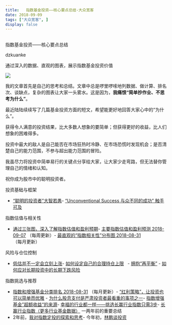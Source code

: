 ```yaml
---
title:   指数基金投资——核心要点总结-大众宽客
date: 2018-09-09
tags: ["大众宽客", ]
display: false
---
```



## 



指数基金投资——核心要点总结




dzkuanke




通过深入的数据、直观的图表，展示指数基金投资价值


<img class="" data-copyright="0" data-ratio="0.77890625" data-s="300,640" src="https://mmbiz.qpic.cn/mmbiz_jpg/PKw3FQPmhIiamwukfh8BeLRsP3s2CjR4znJ31iaxERpAZdPjqIEU3UqvcQZTt9iadArL9hoHP1Ogy4r3XmV0W3YMw/640?wx_fmt=jpeg" data-type="jpeg" data-w="1280" style=""/>



我的文章首先是自己的思考和总结。文章中总是啰里啰嗦地列数据、做计算、排名次、谈缺点，复杂的图表让大家一头雾水。这是因为，**我痛恨“简单抄作业、不思考为什么”**。



最近陆陆续续写了几篇基金投资方面的短文，希望能更好地回答大家心中的“为什么”。



获得令人满意的投资结果，比大多数人想象的要简单；但获得更好的收益，比人们想象的困难得多。



投资中最大的敌人是自己能否在市场狂热时冷静、在市场恐慌时发现机会；是否清楚自己的能力范围，不参与超出能力范围的冒险。



我虽尽力将投资中简单易行的关键点分享给大家，让大家少走弯路，但无法替你管理自己的情绪和认知。



祝你成为股市中的聪明投资者。





投资基础与框架
- [“聪明的投资者”大智若愚](http://mp.weixin.qq.com/s?__biz=MzAwMTc1MDcwNw==&amp;mid=2648273008&amp;idx=1&amp;sn=1986e188daec22378d05243c9970483c&amp;chksm=82f933acb58ebabae67065fc8fb942a6458e6d204acbfe42d5eaf68f6c49ee02353936ac64c5&amp;scene=21#wechat_redirect)- [“Unconventional Success 与众不同的成功” 触手可及](http://mp.weixin.qq.com/s?__biz=MzAwMTc1MDcwNw==&amp;mid=2648273011&amp;idx=1&amp;sn=e22705a245e90fb6e42877456523cdcd&amp;chksm=82f933afb58ebab9945ddad1406b7ee013416143466430ab9e04883cf94942b0d1dc10ac6ca1&amp;scene=21#wechat_redirect)


指数估值与相关性
- [通过三张图，深入了解指数估值和盈利预期](http://mp.weixin.qq.com/s?__biz=MzAwMTc1MDcwNw==&amp;mid=2648272932&amp;idx=1&amp;sn=3c59f8e37a725396d20f150d499bfed9&amp;chksm=82f933f8b58ebaeed34a6e2998fcda433b5bd0b3dedf2b2601b0665859f2cdb8f757c90cea3c&amp;scene=21#wechat_redirect)- [主要指数估值和盈利预测 2018-09-07](http://mp.weixin.qq.com/s?__biz=MzAwMTc1MDcwNw==&amp;mid=2648273115&amp;idx=1&amp;sn=a016bdf04a5faf6f7c2f7ec83f72b7d5&amp;chksm=82f93307b58eba118fd6df0fbd8352afc8d33400c5ec75fc52484ac525e4869a6aaf2657961e&amp;scene=21#wechat_redirect)&nbsp;（每周更新）- [最直观的“指数相关性”分布图 2018-08-31](http://mp.weixin.qq.com/s?__biz=MzAwMTc1MDcwNw==&amp;mid=2648273017&amp;idx=1&amp;sn=b45a2350a804125af1e32f2e2a857715&amp;chksm=82f933a5b58ebab37c7269c0bccd14f39f088063f19a9e77b1e08730e5fd8c1c268c15b5ecf3&amp;scene=21#wechat_redirect)（每月更新）


风险与仓位控制
- [低估并不一定会立刻上涨](http://mp.weixin.qq.com/s?__biz=MzAwMTc1MDcwNw==&amp;mid=2648272785&amp;idx=1&amp;sn=9d714f0b5ff155d37941bac5e3bd5ae2&amp;chksm=82f92c4db58ea55bd7466b6630b06154a4732053fd8c5ef953f51d77bef4920c4620eb713c68&amp;scene=21#wechat_redirect)- [如何设定自己的合理持仓上限](http://mp.weixin.qq.com/s?__biz=MzAwMTc1MDcwNw==&amp;mid=2648272839&amp;idx=1&amp;sn=1a5a3ef8d64854d2295ab552eb46bee2&amp;chksm=82f92c1bb58ea50d7fa08b67e587847451caa1d8a2be8d3c4506a0d11c47e6b96c9903ddec60&amp;scene=21#wechat_redirect)&nbsp; &nbsp;- [拥抱“再平衡”](http://mp.weixin.qq.com/s?__biz=MzAwMTc1MDcwNw==&amp;mid=2648273055&amp;idx=1&amp;sn=761f295c0870ddd150f9871a5f5a9c99&amp;chksm=82f93343b58eba555721005feded2a38e14d8df49ff048909f5b15d24e0b733a2f363a264b17&amp;scene=21#wechat_redirect)&nbsp;- [如何应对长期投资中的长期下跌风险](http://mp.weixin.qq.com/s?__biz=MzAwMTc1MDcwNw==&amp;mid=2648272839&amp;idx=1&amp;sn=1a5a3ef8d64854d2295ab552eb46bee2&amp;chksm=82f92c1bb58ea50d7fa08b67e587847451caa1d8a2be8d3c4506a0d11c47e6b96c9903ddec60&amp;scene=21#wechat_redirect)


指数挑选与推荐
- [指数和增强基金分类排名 2018-08-31](http://mp.weixin.qq.com/s?__biz=MzAwMTc1MDcwNw==&amp;mid=2648273048&amp;idx=1&amp;sn=a4d4a9b9079fc26fd0fcbfc81fd8ac63&amp;chksm=82f93344b58eba52a0022cb952422b4c12fa7342193d38a07ea37b50ef9c993af4dc007cc104&amp;scene=21#wechat_redirect)&nbsp;（每月更新）- [“红利策略”，让投资也可以简单而优雅](http://mp.weixin.qq.com/s?__biz=MzAwMTc1MDcwNw==&amp;mid=2648272962&amp;idx=1&amp;sn=2d34bdfc8e1ae77d6cae4e9ecd258aa5&amp;chksm=82f9339eb58eba883cf976ef1ad27b83da5215a11a3ff63dc624abdbe035866b86b844e8541a&amp;scene=21#wechat_redirect)&nbsp;- [为什么股息支付是严肃投资者最看重的事项之一](http://mp.weixin.qq.com/s?__biz=MzAwMTc1MDcwNw==&amp;mid=2648273064&amp;idx=1&amp;sn=0827e4736b68f73ad00583a8916115a9&amp;chksm=82f93374b58eba625ef8246d723916e57fd2d622f2359b02bf6c13086fe5338fb564f43717f8&amp;scene=21#wechat_redirect)- [指数增强基金”超额收益“的来源](http://mp.weixin.qq.com/s?__biz=MzAwMTc1MDcwNw==&amp;mid=2648272968&amp;idx=1&amp;sn=598917da4403d77210aa3b1a460658e4&amp;chksm=82f93394b58eba82c9a7cb228c22c656fe88c5203ff149473f9edd2d4127e44df65f5bdb146b&amp;scene=21#wechat_redirect)- [幸福的行业都一样——挑选长赢行业指数只需3步](http://mp.weixin.qq.com/s?__biz=MzAwMTc1MDcwNw==&amp;mid=2648273097&amp;idx=1&amp;sn=2f957b81f3a7e74bc0c5ee9c00f5c027&amp;chksm=82f93315b58eba03bdd47cad22bda4c984a9762246dbcad1682d68578a21f5a574b80f1b11d7&amp;scene=21#wechat_redirect)- [长赢行业指数（更多行业基金数据）](http://mp.weixin.qq.com/s?__biz=MzAwMTc1MDcwNw==&amp;mid=2648273115&amp;idx=2&amp;sn=56f034bc6fe94a4129680459d65b8913&amp;chksm=82f93307b58eba11db3d245a5920994d8a6d0f141fc69afad75b80442f0059ded2b97e8c12f9&amp;scene=21#wechat_redirect)
一两年前的重要总结
- 2年前，[我对指数定投的探索和思考](http://mp.weixin.qq.com/s?__biz=MzAwMTc1MDcwNw==&amp;mid=2648271933&amp;idx=1&amp;sn=ac6f7b376e44b1093c9559fc574670c2&amp;chksm=82f92fe1b58ea6f72b3a16ef74e06006f0bb84573107c12d3f938a0e43040c20a0149f0ec749&amp;scene=21#wechat_redirect)- 今年初，[林鹏谈投资](http://mp.weixin.qq.com/s?__biz=MzAwMTc1MDcwNw==&amp;mid=2648272668&amp;idx=1&amp;sn=8b856498d05b4af2a36750135f7e08ae&amp;chksm=82f92cc0b58ea5d64116aae909c99cf7d01423025b50ccbf45b18c49fa6b30bd3f1fd80bd0a4&amp;scene=21#wechat_redirect)